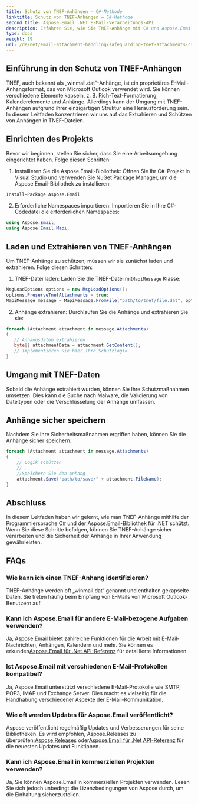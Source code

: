 ```yaml
---
title: Schutz von TNEF-Anhängen – C#-Methode
linktitle: Schutz von TNEF-Anhängen – C#-Methode
second_title: Aspose.Email .NET E-Mail-Verarbeitungs-API
description: Erfahren Sie, wie Sie TNEF-Anhänge mit C# und Aspose.Email für .NET schützen. Schritt-für-Schritt-Anleitung mit Quellcode im Lieferumfang enthalten.
type: docs
weight: 19
url: /de/net/email-attachment-handling/safeguarding-tnef-attachments-csharp-method/
---
```


## Einführung in den Schutz von TNEF-Anhängen

TNEF, auch bekannt als „winmail.dat“-Anhänge, ist ein proprietäres E-Mail-Anhangsformat, das von Microsoft Outlook verwendet wird. Sie können verschiedene Elemente kapseln, z. B. Rich-Text-Formatierung, Kalenderelemente und Anhänge. Allerdings kann der Umgang mit TNEF-Anhängen aufgrund ihrer einzigartigen Struktur eine Herausforderung sein. In diesem Leitfaden konzentrieren wir uns auf das Extrahieren und Schützen von Anhängen in TNEF-Dateien.

## Einrichten des Projekts

Bevor wir beginnen, stellen Sie sicher, dass Sie eine Arbeitsumgebung eingerichtet haben. Folge diesen Schritten:

1. Installieren Sie die Aspose.Email-Bibliothek: Öffnen Sie Ihr C#-Projekt in Visual Studio und verwenden Sie NuGet Package Manager, um die Aspose.Email-Bibliothek zu installieren:

```bash
Install-Package Aspose.Email
```

2. Erforderliche Namespaces importieren: Importieren Sie in Ihre C#-Codedatei die erforderlichen Namespaces:

```csharp
using Aspose.Email;
using Aspose.Email.Mapi;
```

## Laden und Extrahieren von TNEF-Anhängen

Um TNEF-Anhänge zu schützen, müssen wir sie zunächst laden und extrahieren. Folge diesen Schritten:

1.  TNEF-Datei laden: Laden Sie die TNEF-Datei mit`MapiMessage` Klasse:

```csharp
MsgLoadOptions options = new MsgLoadOptions();
options.PreserveTnefAttachments = true;
MapiMessage message = MapiMessage.FromFile("path/to/tnef/file.dat", options);
```

2. Anhänge extrahieren: Durchlaufen Sie die Anhänge und extrahieren Sie sie:

```csharp
foreach (Attachment attachment in message.Attachments)
{
   // Anhangsdaten extrahieren
   byte[] attachmentData = attachment.GetContent();
   // Implementieren Sie hier Ihre Schutzlogik
}
```

## Umgang mit TNEF-Daten

Sobald die Anhänge extrahiert wurden, können Sie Ihre Schutzmaßnahmen umsetzen. Dies kann die Suche nach Malware, die Validierung von Dateitypen oder die Verschlüsselung der Anhänge umfassen.

## Anhänge sicher speichern

Nachdem Sie Ihre Sicherheitsmaßnahmen ergriffen haben, können Sie die Anhänge sicher speichern:

```csharp
foreach (Attachment attachment in message.Attachments)
{
    // Logik schützen
    // ...
    //Speichern Sie den Anhang
    attachment.Save("path/to/save/" + attachment.FileName);
}
```

## Abschluss

In diesem Leitfaden haben wir gelernt, wie man TNEF-Anhänge mithilfe der Programmiersprache C# und der Aspose.Email-Bibliothek für .NET schützt. Wenn Sie diese Schritte befolgen, können Sie TNEF-Anhänge sicher verarbeiten und die Sicherheit der Anhänge in Ihrer Anwendung gewährleisten.

## FAQs

### Wie kann ich einen TNEF-Anhang identifizieren?

TNEF-Anhänge werden oft „winmail.dat“ genannt und enthalten gekapselte Daten. Sie treten häufig beim Empfang von E-Mails von Microsoft Outlook-Benutzern auf.

### Kann ich Aspose.Email für andere E-Mail-bezogene Aufgaben verwenden?

 Ja, Aspose.Email bietet zahlreiche Funktionen für die Arbeit mit E-Mail-Nachrichten, Anhängen, Kalendern und mehr. Sie können es erkunden[Aspose.Email für .Net API-Referenz](https://reference.aspose.com/email/net) für detaillierte Informationen.

### Ist Aspose.Email mit verschiedenen E-Mail-Protokollen kompatibel?

Ja, Aspose.Email unterstützt verschiedene E-Mail-Protokolle wie SMTP, POP3, IMAP und Exchange Server. Dies macht es vielseitig für die Handhabung verschiedener Aspekte der E-Mail-Kommunikation.

### Wie oft werden Updates für Aspose.Email veröffentlicht?

Aspose veröffentlicht regelmäßig Updates und Verbesserungen für seine Bibliotheken. Es wird empfohlen, Aspose.Releases zu überprüfen:[Aspose.Releases](https://releases.aspose.com/email/net/) oder[Aspose.Email für .Net API-Referenz](https://reference.aspose.com/email/net) für die neuesten Updates und Funktionen.

### Kann ich Aspose.Email in kommerziellen Projekten verwenden?

Ja, Sie können Aspose.Email in kommerziellen Projekten verwenden. Lesen Sie sich jedoch unbedingt die Lizenzbedingungen von Aspose durch, um die Einhaltung sicherzustellen.